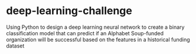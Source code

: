 # deep-learning-challenge
Using Python to design a deep learning neural network to create a binary classification model that can predict if an Alphabet Soup-funded organization will be successful based on the features in a historical funding dataset
